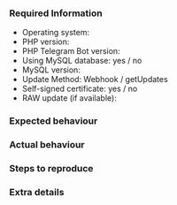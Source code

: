 <!-- If this is a feature request or idea, please remove all the text below this line before writing. -->

<!-- If this is a bug report or support request, please fill in the info below as accurately as you can. -->

### Required Information
<!-- Please enter exact version numbers, not just "latest" etc.! -->
- Operating system:
- PHP version:
- PHP Telegram Bot version:
- Using MySQL database: yes / no
- MySQL version:
- Update Method: Webhook / getUpdates
- Self-signed certificate: yes / no
- RAW update (if available):

### Expected behaviour
<!-- What SHOULD be happening? -->

### Actual behaviour
<!-- What IS happening? -->

### Steps to reproduce
<!-- Explain how to reproduce the issue -->

### Extra details
<!-- Please post any extra details that might help solve the issue (e.g. logs) -->
